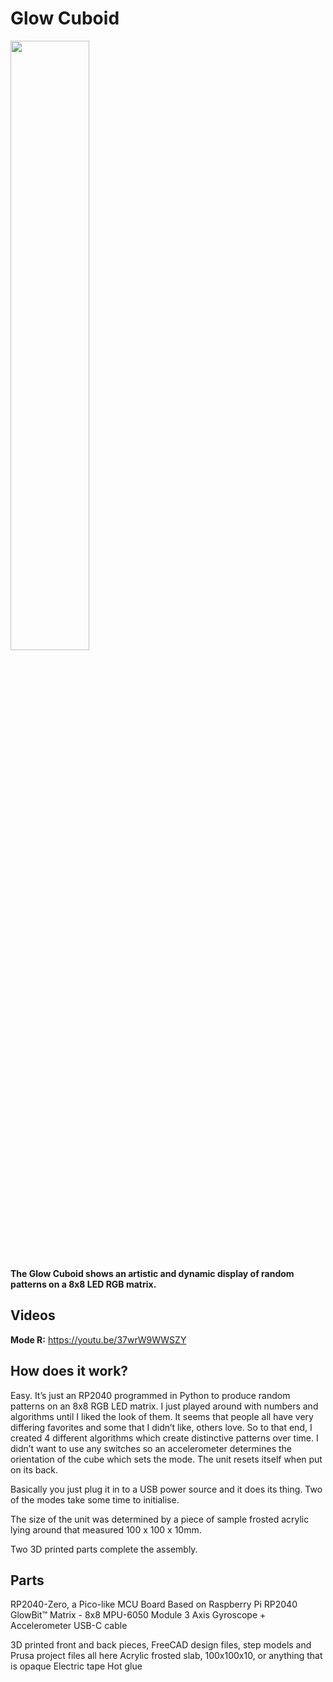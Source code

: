 # Glow Cuboid
<img src="https://github.com/MarkMakies/Glow-Cube/assets/105891859/68a5bb0c-a1b3-4fde-a600-e47d4d5de3b6" width=50% height=50%>

**The Glow Cuboid shows an artistic and dynamic display of random patterns on a 8x8 LED RGB matrix.**

## Videos
**Mode R:** https://youtu.be/37wrW9WWSZY


## How does it work?  
Easy.  It’s just an RP2040 programmed in Python to produce random patterns on an 8x8 RGB LED matrix.   I just played around with numbers and algorithms until I liked the look of them.  It seems that people all have very differing favorites and some that I didn’t like, others love.  So to that end, I created 4 different algorithms which create distinctive patterns over time.   I didn’t want to use any switches so an accelerometer determines the orientation of the cube which sets the mode.  The unit resets itself when put on its back.  

Basically you just plug it in to a USB power source and it does its thing.  Two of the modes take some time to initialise.

The size of the unit was determined by a piece of sample frosted acrylic lying around that measured 100 x 100 x 10mm.

Two 3D printed parts complete the assembly.

## Parts

RP2040-Zero, a Pico-like MCU Board Based on Raspberry Pi RP2040
GlowBit™ Matrix - 8x8
MPU-6050 Module 3 Axis Gyroscope + Accelerometer
USB-C cable

3D printed front and back pieces, FreeCAD design files, step models and Prusa project files all here
Acrylic frosted slab, 100x100x10, or anything that is opaque 
Electric tape
Hot glue
